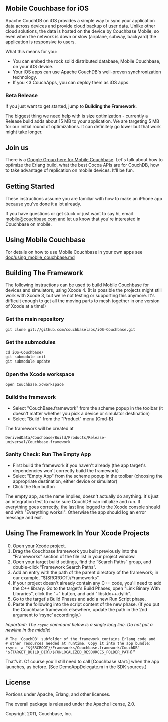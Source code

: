 ## Mobile Couchbase for iOS

Apache CouchDB on iOS provides a simple way to sync your application data across devices and provide cloud backup of user data. Unlike other cloud solutions, the data is hosted on the device by Couchbase Mobile, so even when the network is down or slow (airplane, subway, backyard) the application is responsive to users.

What this means for you:

* You can embed the rock solid distributed database, Mobile Couchbase, on your iOS device.
* Your iOS apps can use Apache CouchDB's well-proven synchronization technology.
* If you <3 CouchApps, you can deploy them as iOS apps.

### Beta Release

If you just want to get started, jump to **Building the Framework**.

The biggest thing we need help with is size optimization - currently a Release build adds about 15 MB to your application. We are targeting 5 MB for our initial round of optimizations. It can definitely go lower but that work might take longer.

## Join us

There is a [Google Group here for Mobile Couchbase](https://groups.google.com/group/mobile-couchbase). Let's talk about how to optimize the Erlang build, what the best Cocoa APIs are for CouchDB, how to take advantage of replication on mobile devices. It'll be fun.


## Getting Started

These instructions assume you are familiar with how to make an iPhone app because you've done it a lot already.

If you have questions or get stuck or just want to say hi, email <mobile@couchbase.com> and let us know that you're interested in Couchbase on mobile.

## Using Mobile Couchbase

For details on how to use Mobile Couchbase in your own apps see [doc/using_mobile_couchbase.md](https://github.com/couchbaselabs/iOS-Couchbase/blob/master/doc/using_mobile_couchbase.md)


## Building The Framework

The following instructions can be used to build Mobile Couchbase for devices and simulators, using Xcode 4. (It is possible the projects might still work with Xcode 3, but we're not testing or supporting this anymore. It's difficult enough to get all the moving parts to mesh together in one version of Xcode at a time!)

### Get the main repository

    git clone git://github.com/couchbaselabs/iOS-Couchbase.git

### Get the submodules

    cd iOS-Couchbase/
    git submodule init
    git submodule update

### Open the Xcode workspace

    open Couchbase.xcworkspace

### Build the framework

* Select "CouchBase.framework" from the scheme popup in the toolbar (it doesn't matter whether you pick a device or simulator destination)
* Select "Build" from the "Product" menu (Cmd-B)

The framework will be created at

    DerivedData/Couchbase/Build/Products/Release-universal/Couchbase.framework

### Sanity Check: Run The Empty App

* First build the framework if you haven't already (the app target's dependencies won't correctly build the framework)
* Select "Empty App" from the scheme popup in the toolbar (choosing the appropriate destination, either device or simulator)
* Click the Run button

The empty app, as the name implies, doesn't actually do anything. It's just an integration test to make sure CouchDB can initialize and run. If everything goes correctly, the last line logged to the Xcode console should end with "Everything works!". Otherwise the app should log an error message and exit.

## Using The Framework In Your Xcode Projects

0. Open your Xcode project.
1. Drag the Couchbase.framework you built previously into the “Frameworks” section of the file list in your project window.
2. Open your target build settings, find the “Search Paths” group, and double-click “Framework Search Paths”.
3. Add an entry with the path of the parent directory of the framework; in our example, “$(SRCROOT)/Frameworks”.
4. If your project doesn't already contain any C++ code, you'll need to add the C++ library: Go to the target's Build Phases, open "Link Binary With Libraries", click the "+" button, and add "libstdc++.dylib".
5. Go to the target's Build Phases and add a new Run Script phase.
6. Paste the following into the script content of the new phase. (If you put the Couchbase framework elsewhere, update the path in the 2nd argument to ‘rsync’ accordingly.)

_Important: The `rsync` command below is a single long line. Do not put a newline in the middle!_

    # The 'CouchDB' subfolder of the framework contains Erlang code and
    # other resources needed at runtime. Copy it into the app bundle:
    rsync -a "${SRCROOT}/Frameworks/Couchbase.framework/CouchDB" "${TARGET_BUILD_DIR}/${UNLOCALIZED_RESOURCES_FOLDER_PATH}”

That’s it. Of course you’ll still need to call [Couchbase start:] when the app launches, as before. (See DemoAppDelegate.m in the SDK sources.)


## License

Portions under Apache, Erlang, and other licenses.

The overall package is released under the Apache license, 2.0.

Copyright 2011, Couchbase, Inc.
